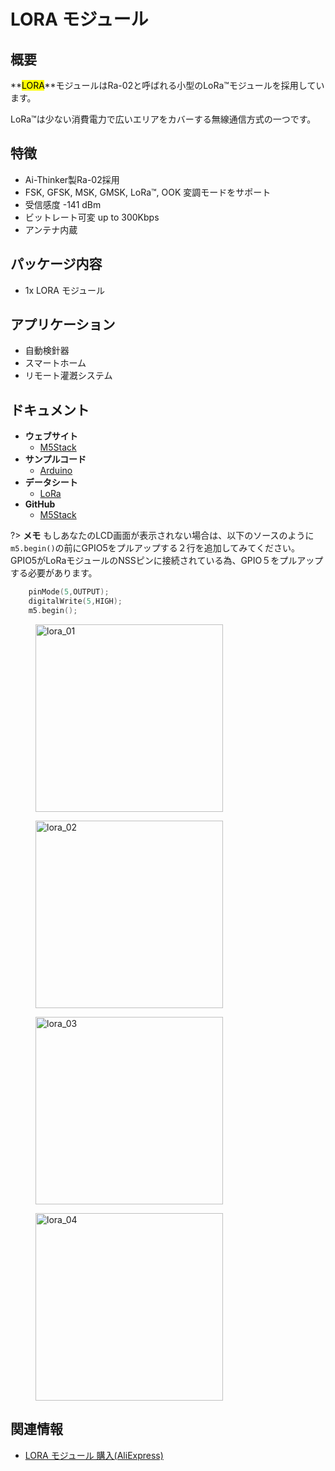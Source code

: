 # LORA モジュール

## 概要

**<mark>LORA</mark>**モジュールはRa-02と呼ばれる小型のLoRa™モジュールを採用しています。

LoRa™は少ない消費電力で広いエリアをカバーする無線通信方式の一つです。

## 特徴

- Ai-Thinker製Ra-02採用
- FSK, GFSK, MSK, GMSK, LoRa™, OOK 変調モードをサポート
- 受信感度 -141 dBm
- ビットレート可変 up to 300Kbps
- アンテナ内蔵

## パッケージ内容

- 1x LORA モジュール

## アプリケーション

- 自動検針器
- スマートホーム
- リモート灌漑システム

## ドキュメント

- **ウェブサイト**
  - [M5Stack](https://m5stack.com)
- **サンプルコード**
  - [Arduino](https://github.com/m5stack/M5Stack/tree/master/examples/Modules/Lora)
- **データシート**
  - [LoRa](http://wiki.ai-thinker.com/lora)
- **GitHub**
  - [M5Stack](https://github.com/m5stack/M5Stack)

?> **メモ** もしあなたのLCD画面が表示されない場合は、以下のソースのように``m5.begin()``の前にGPIO5をプルアップする２行を追加してみてください。GPIO5がLoRaモジュールのNSSピンに接続されている為、GPIO５をプルアップする必要があります。

```cpp
    pinMode(5,OUTPUT);
    digitalWrite(5,HIGH);
    m5.begin();
```

<figure>
  <img src="assets/img/product_pics/modules/lora_01.jpg" alt="lora_01" width="300px" height="300px">
</figure>
<figure>
  <img src="assets/img/product_pics/modules/lora_02.jpg" alt="lora_02" width="300px" height="300px">
</figure>
<figure>
  <img src="assets/img/product_pics/modules/lora_03.jpg" alt="lora_03" width="300px" height="300px">
</figure>
<figure>
  <img src="assets/img/product_pics/modules/lora_04.jpg" alt="lora_04" width="300px" height="300px">
</figure>

## 関連情報

- [LORA モジュール 購入(AliExpress)](https://www.aliexpress.com/store/product/M5Stack-lora-ESP32-diy-433-mhz-iot/3226069_32839736315.html)
